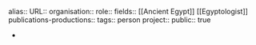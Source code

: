 alias::
URL::
organisation::
role::
fields:: [[Ancient Egypt]] [[Egyptologist]] 
publications-productions:: 
tags:: person
project::
public:: true

-